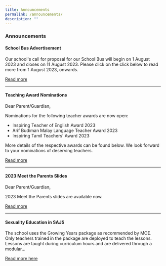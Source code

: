 ```yaml
---
title: Announcements
permalink: /announcements/
description: ""
---
```

### Announcements

#### School Bus Advertisement

Our school's call for proposal for our School Bus will begin on 1 August 2023 and closes on 11 August 2023. Please click on the click below to read more from 1 August 2023, onwards.

[Read more](https://form.gov.sg/642e2d92c10937001270b015)

* * *

#### Teaching Award Nominations

Dear Parent/Guardian,

Nominations for the following teacher awards are now open:

*   Inspiring Teacher of English Award 2023
*   Arif Budiman Malay Language Teacher Award 2023
*   Inspiring Tamil Teachers’ Award 2023

More details of the respective awards can be found below. We look forward to your nominations of deserving teachers.

[Read more](/letters-and-updates/teachingawardnominations/)

* * *

#### 2023 Meet the Parents Slides

Dear Parent/Guardian,

2023 Meet the Parents slides are available now.

[Read more](/letters-and-updates/2023mtp/)

* * *


#### Sexuality Education in SAJS

The school uses the Growing Years package as recommended by MOE. Only teachers trained in the package are deployed to teach the lessons. Lessons are taught during curriculum hours and are delivered through a modular...  
  
[Read more here](https://staging.dnfzur975cvj1.amplifyapp.com/committee/Character-Education/sexuality-education/)